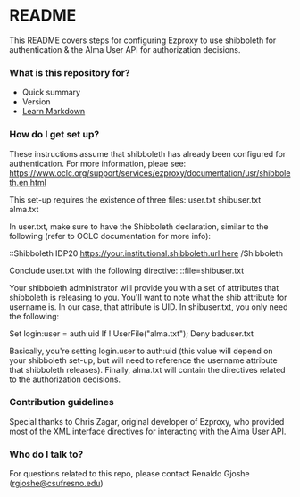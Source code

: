 # README #

This README covers steps for configuring Ezproxy to use shibboleth for authentication & the Alma User API for authorization decisions.

### What is this repository for? ###

* Quick summary
* Version
* [Learn Markdown](https://bitbucket.org/tutorials/markdowndemo)

### How do I get set up? ###

These instructions assume that shibboleth has already been configured for authentication. For more information, pleae see:
https://www.oclc.org/support/services/ezproxy/documentation/usr/shibboleth.en.html

This set-up requires the existence of three files:
user.txt
shibuser.txt
alma.txt

In user.txt, make sure to have the Shibboleth declaration, similar to the following (refer to OCLC documentation for more info):

::Shibboleth 
IDP20 https://your.institutional.shibboleth.url.here
/Shibboleth

Conclude user.txt with the following directive:
::file=shibuser.txt

Your shibboleth administrator will provide you with a set of attributes that shibboleth is releasing to you. You'll want to note what the shib attribute for username is. In our case, that attribute is UID. In shibuser.txt, you only need the following:

Set login:user = auth:uid
If ! UserFile("alma.txt"); Deny baduser.txt

Basically, you're setting login.user to auth:uid (this value will depend on your shibboleth set-up, but will need to reference the username attribute that shibboleth releases).
Finally, alma.txt will contain the directives related to the authorization decisions.

### Contribution guidelines ###

Special thanks to Chris Zagar, original developer of Ezproxy, who provided most of the XML interface directives for interacting with the Alma User API.

### Who do I talk to? ###

For questions related to this repo, please contact Renaldo Gjoshe (rgjoshe@csufresno.edu)